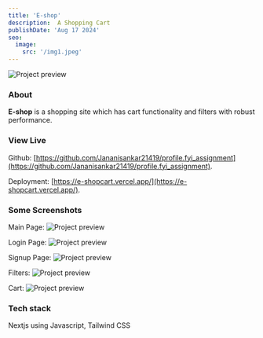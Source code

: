 ```yaml
---
title: 'E-shop'
description:  A Shopping Cart
publishDate: 'Aug 17 2024'
seo:
  image:
    src: '/img1.jpeg'
---
```


![Project preview](/img1.jpeg)

### About

**E-shop** is a shopping site which has cart functionality and filters with robust performance.

### View Live

Github:
[https://github.com/Jananisankar21419/profile.fyi_assignment](https://github.com/Jananisankar21419/profile.fyi_assignment).

Deployment:
[https://e-shopcart.vercel.app/](https://e-shopcart.vercel.app/).


### Some Screenshots
Main Page:
![Project preview](/img1.jpeg)

Login Page:
![Project preview](/img2.jpeg)

Signup Page:
![Project preview](/img3.jpeg)

Filters:
![Project preview](/img4.jpeg)

Cart:
![Project preview](/img5.jpeg)




### Tech stack

Nextjs using Javascript,  Tailwind CSS

